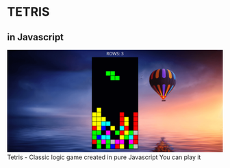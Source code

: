 # TETRIS
## in Javascript
![tetris](https://github.com/littlebigowl/tetris/blob/gh-pages/images/tetris.png "Tetris")
Tetris - Classic logic game created in pure Javascript
You can play it 
